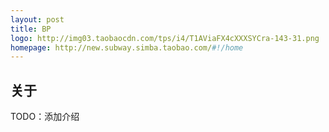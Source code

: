 ```yaml
---
layout: post
title: BP
logo: http://img03.taobaocdn.com/tps/i4/T1AViaFX4cXXXSYCra-143-31.png
homepage: http://new.subway.simba.taobao.com/#!/home
---
```


## 关于

TODO：添加介绍